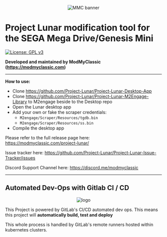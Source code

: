 <div align="center">
  
![MMC banner](https://modmyclassic.com/wp-content/uploads/2019/09/PL_fullColour_Large2-1024x380.png)

</div>

# Project Lunar modification tool for the SEGA Mega Drive/Genesis Mini

[![License: GPL v3](https://img.shields.io/badge/License-GPLv3-blue.svg)](https://www.gnu.org/licenses/gpl-3.0)

**Developed and maintained by ModMyClassic (https://modmyclassic.com)** 

---

**How to use:**

- Clone https://github.com/Project-Lunar/Project-Lunar-Desktop-App
- Clone https://github.com/Project-Lunar/Project-Lunar-M2Engage-Library to M2engage beside to the Desktop repo
- Open the Lunar desktop app
- Add your own or fake the scraper credentials:
  - `M2engage/Scraper/Resources/tgdb.bin`
  - `M2engage/Scraper/Resources/ss.bin`
- Compile the desktop app

Please refer to the full release page here: https://modmyclassic.com/project-lunar/

Issue tracker here: https://github.com/Project-Lunar/Project-Lunar-Issue-Tracker/issues

Discord Support Channel here: https://discord.me/modmyclassic

---

## Automated Dev-Ops with Gitlab CI / CD

<div align="center">
  
![logo](https://i.imgur.com/jCA6WWK.png)

</div>

This Project is powered by GitLab's CI/CD automated dev ops. This means this project will **automatically build, test and deploy**

This whole process is handled by GitLab's remote runners hosted within kubernetes clusters.
